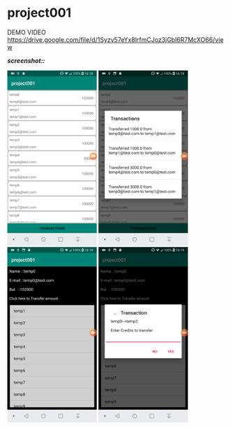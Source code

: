 # project001

DEMO VIDEO https://drive.google.com/file/d/1Syzy57eYx8lrfmCJoz3jGbl6R7McXO66/view

***screenshot::***&nbsp;
<p float="left">
  <img src="Demo/screenshot/Screenshot_2019-04-27-16-18-54.png" width="205" height="401">
  <img src="Demo/screenshot/Screenshot_2019-04-27-16-18-59.png" width="205" height="401">
  <img src="Demo/screenshot/Screenshot_2019-04-27-16-19-16.png" width="205" height="401">
  <img src="Demo/screenshot/Screenshot_2019-04-27-16-19-39.png" width="205" height="401">
</p>
